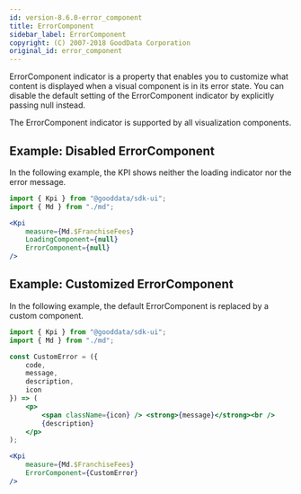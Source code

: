 ```yaml
---
id: version-8.6.0-error_component
title: ErrorComponent
sidebar_label: ErrorComponent
copyright: (C) 2007-2018 GoodData Corporation
original_id: error_component
---
```


ErrorComponent indicator is a property that enables you to customize what content is displayed when a visual component is in its error state. You can disable the default setting of the ErrorComponent indicator by explicitly passing null instead.

The ErrorComponent indicator is supported by all visualization components.

## Example: Disabled ErrorComponent

In the following example, the KPI shows neither the loading indicator nor the error message.

```jsx
import { Kpi } from "@gooddata/sdk-ui";
import { Md } from "./md";

<Kpi
    measure={Md.$FranchiseFees}
    LoadingComponent={null}
    ErrorComponent={null}
/>
```

## Example: Customized ErrorComponent

In the following example, the default ErrorComponent is replaced by a custom component.

```jsx
import { Kpi } from "@gooddata/sdk-ui";
import { Md } from "./md";

const CustomError = ({
    code,
    message,
    description,
    icon
}) => (
    <p>
        <span className={icon} /> <strong>{message}</strong><br />
        {description}
    </p>
);

<Kpi
    measure={Md.$FranchiseFees}
    ErrorComponent={CustomError}
/>
```
